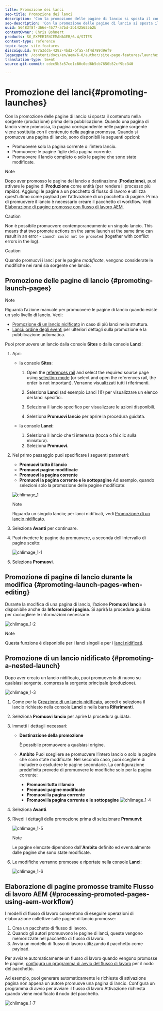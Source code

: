 ```yaml
---
title: Promozione dei lanci
seo-title: Promozione dei lanci
description: 'Con la promozione delle pagine di lancio si sposta il contenuto nella sorgente (produzione) prima della pubblicazione. '
seo-description: 'Con la promozione delle pagine di lancio si sposta il contenuto nella sorgente (produzione) prima della pubblicazione. '
uuid: 56483f8f-d66e-4677-a7bd-3b1425625b2b
contentOwner: Chris Bohnert
products: SG_EXPERIENCEMANAGER/6.4/SITES
content-type: reference
topic-tags: site-features
discoiquuid: 977a3dda-4292-4bd2-bfa5-af4d789d9ef9
legacypath: /content/docs/en/aem/6-0/author/site-page-features/launches
translation-type: tm+mt
source-git-commit: cdec5b3c57ce1c80c0ed6b5cb7650b52cf9bc340

---
```



# Promozione dei lanci{#promoting-launches}

Con la promozione delle pagine di lancio si sposta il contenuto nella sorgente (produzione) prima della pubblicazione. Quando una pagina di lancio viene promossa, la pagina corrispondente nelle pagine sorgente viene sostituita con il contenuto della pagina promossa. Quando si promuove una pagina di lancio, sono disponibili le seguenti opzioni:

* Promuovere solo la pagina corrente o l’intero lancio.
* Promuovere le pagine figlie della pagina corrente.
* Promuovere il lancio completo o solo le pagine che sono state modificate.

>[!NOTE]
>
>Dopo aver promosso le pagine del lancio a destinazione (**Produzione**), puoi attivare le pagine di **Produzione** come entità (per rendere il processo più rapido). Aggiungi le pagine a un pacchetto di flusso di lavoro e utilizza quest’ultimo come payload per l’attivazione di un pacchetto di pagine. Prima di promuovere il lancio è necessario creare il pacchetto di workflow. Vedi [Elaborazione di pagine promosse con flusso di lavoro AEM](#processing-promoted-pages-using-aem-workflow).

>[!CAUTION]
>
>Non è possibile promuovere contemporaneamente un singolo lancio. This means that two promote actions on the same launch at the same time can result in an error - `Launch could not be promoted` (together with conflict errors in the log).

>[!CAUTION]
>
>Quando promuovi i lanci per le pagine *modificate*, vengono considerate le modifiche nei rami sia sorgente che lancio.

## Promozione delle pagine di lancio {#promoting-launch-pages}

>[!NOTE]
>
>Riguarda l’azione manuale per promuovere le pagine di lancio quando esiste un solo livello di lancio. Vedi:
>
>* [Promozione di un lancio nidificato](#promoting-a-nested-launch) in caso di più lanci nella struttura.
>* [Lanci: ordine degli eventi](/help/sites-authoring/launches.md#launches-the-order-of-events) per ulteriori dettagli sulla promozione e la pubblicazione automatica.
>



Puoi promuovere un lancio dalla console **Sites** o dalla console **Lanci**:

1. Apri:

   * la console **Sites**:

      1. Open the [references rail](/help/sites-authoring/author-environment-tools.md#references) and select the required source page using [selection mode](/help/sites-authoring/basic-handling.md) (or select and open the references rail, the order is not important). Verranno visualizzati tutti i riferimenti.

      1. Seleziona **Lanci** (ad esempio Lanci (1)) per visualizzare un elenco dei lanci specifici.
      1. Seleziona il lancio specifico per visualizzare le azioni disponibili.
      1. Seleziona **Promuovi lancio** per aprire la procedura guidata.
   * la console **Lanci**:

      1. Seleziona il lancio che ti interessa (tocca o fai clic sulla miniatura).
      1. Seleziona **Promuovi**.


1. Nel primo passaggio puoi specificare i seguenti parametri:

   * **Promuovi tutto il lancio**
   * **Promuovi pagine modificate**
   * **Promuovi la pagina corrente**
   * **Promuovi la pagina corrente e le sottopagine**
   Ad esempio, quando selezioni solo la promozione delle pagine modificate:

   ![chlimage_1](assets/chlimage_1.png)

   >[!NOTE]
   >
   >Riguarda un singolo lancio; per lanci nidificati, vedi [Promozione di un lancio nidificato](#promoting-a-nested-launch).

1. Seleziona **Avanti** per continuare.
1. Puoi rivedere le pagine da promuovere, a seconda dell’intervallo di pagine scelto:

   ![chlimage_1-1](assets/chlimage_1-1.png)

1. Seleziona **Promuovi**.

## Promozione di pagine di lancio durante la modifica {#promoting-launch-pages-when-editing}

Durante la modifica di una pagina di lancio, l’azione **Promuovi lancio** è disponibile anche da **Informazioni pagina**. Si aprirà la procedura guidata per raccogliere le informazioni necessarie.

![chlimage_1-2](assets/chlimage_1-2.png)

>[!NOTE]
>
>Questa funzione è disponibile per i lanci singoli e per i [lanci nidificati](#promoting-a-nested-launch).

## Promozione di un lancio nidificato {#promoting-a-nested-launch}

Dopo aver creato un lancio nidificato, puoi promuoverlo di nuovo su qualsiasi sorgente, compresa la sorgente principale (produzione).

![chlimage_1-3](assets/chlimage_1-3.png)

1. Come per la [Creazione di un lancio nidificato](/help/sites-authoring/launches-creating.md#creating-a-nested-launch), accedi e seleziona il lancio richiesto nella console **Lanci** o nella barra **Riferimenti**.
1. Seleziona **Promuovi lancio** per aprire la procedura guidata.

1. Immetti i dettagli necessari:

   * **Destinazione della promozione**

      È possibile promuovere a qualsiasi origine.

   * **Ambito** Puoi scegliere se promuovere l’intero lancio o solo le pagine che sono state modificate. Nel secondo caso, puoi scegliere di includere o escludere le pagine secondarie. La configurazione predefinita prevede di promuovere le modifiche solo per la pagina corrente:

      * **Promuovi tutto il lancio**
      * **Promuovi pagine modificate**
      * **Promuovi la pagina corrente**
      * **Promuovi la pagina corrente e le sottopagine**
   ![chlimage_1-4](assets/chlimage_1-4.png)

1. Seleziona **Avanti**.
1. Rivedi i dettagli della promozione prima di selezionare **Promuovi**:

   ![chlimage_1-5](assets/chlimage_1-5.png)

   >[!NOTE]
   >
   >Le pagine elencate dipendono dall’**Ambito** definito ed eventualmente dalle pagine che sono state modificate.

1. Le modifiche verranno promosse e riportate nella console **Lanci**:

   ![chlimage_1-6](assets/chlimage_1-6.png)

## Elaborazione di pagine promosse tramite Flusso di lavoro AEM {#processing-promoted-pages-using-aem-workflow}

I modelli di flusso di lavoro consentono di eseguire operazioni di elaborazione collettive sulle pagine di lancio promosse:

1. Crea un pacchetto di flusso di lavoro.
1. Quando gli autori promuovono le pagine di lanci, queste vengono memorizzate nel pacchetto di flusso di lavoro.
1. Avvia un modello di flusso di lavoro utilizzando il pacchetto come payload.

Per avviare automaticamente un flusso di lavoro quando vengono promosse le pagine, [configura un programma di avvio del flusso di lavoro](/help/sites-administering/workflows-starting.md#workflows-launchers) per il nodo del pacchetto.

Ad esempio, puoi generare automaticamente le richieste di attivazione pagina non appena un autore promuove una pagina di lancio. Configura un programma di avvio per avviare il flusso di lavoro Attivazione richiesta quando viene modificato il nodo del pacchetto.

![chlimage_1-7](assets/chlimage_1-7.png)

